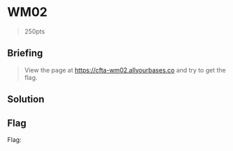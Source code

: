 # WM02
> 250pts

## Briefing
> View the page at https://cfta-wm02.allyourbases.co and try to get the flag.

## Solution

## Flag
Flag: ` `
